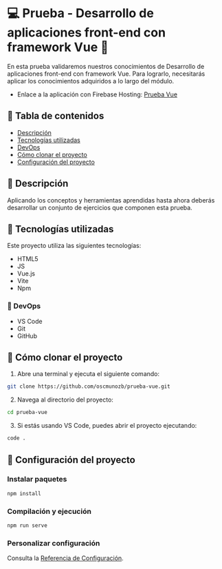 # &#128187; Prueba - Desarrollo de aplicaciones front-end con framework Vue &#128511;

En esta prueba validaremos nuestros conocimientos de Desarrollo de aplicaciones front-end con framework Vue. Para lograrlo, necesitarás aplicar los conocimientos adquiridos a lo largo del módulo.

- Enlace a la aplicación con Firebase Hosting: [Prueba Vue](https://prueba-vue-5b0ea.web.app/)

## &#128640; Tabla de contenidos

- [Descripción](#-descripción)
- [Tecnologías utilizadas](#-tecnologías-utilizadas)
- [DevOps](#-devops)
- [Cómo clonar el proyecto](#-cómo-clonar-el-proyecto)
- [Configuración del proyecto](#-configuración-del-proyecto)

## &#127755; Descripción

Aplicando los conceptos y herramientas aprendidas hasta ahora deberás desarrollar un conjunto de ejercicios que componen esta prueba.

## &#128642; Tecnologías utilizadas

Este proyecto utiliza las siguientes tecnologías:

- HTML5
- JS
- Vue.js
- Vite
- Npm

### &#128641; DevOps

- VS Code
- Git
- GitHub

## &#128110; Cómo clonar el proyecto

1. Abre una terminal y ejecuta el siguiente comando:

```bash
git clone https://github.com/oscmunozb/prueba-vue.git
```

2. Navega al directorio del proyecto:

```bash
cd prueba-vue
```

3. Si estás usando VS Code, puedes abrir el proyecto ejecutando:

```bash
code .
```

## &#128679; Configuración del proyecto

### Instalar paquetes

```sh
npm install
```

### Compilación y ejecución

```sh
npm run serve
```

### Personalizar configuración

Consulta la [Referencia de Configuración](https://vitejs.dev/config/).
